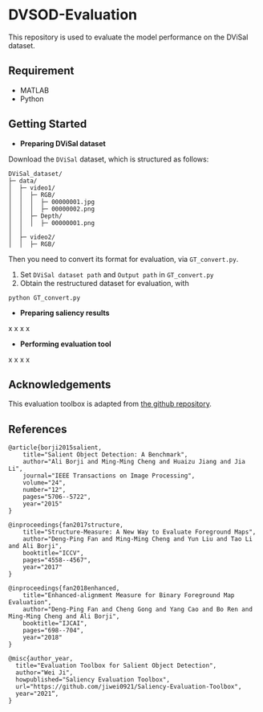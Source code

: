# DVSOD-Evaluation
This repository is used to evaluate the model performance on the DViSal dataset.

## Requirement 
* MATLAB 
* Python

## Getting Started

+ **Preparing DViSal dataset**

Download the `DViSal` dataset, which is structured as follows:

```
DViSal_dataset/
├─ data/
│  ├─ video1/
│  │  ├─ RGB/
│  │  │  ├─ 00000001.jpg
│  │  │  ├─ 00000002.png
│  │  ├─ Depth/
│  │  │  ├─ 00000001.png
│  │
│  ├─ video2/
│  │  ├─ RGB/
```

Then you need to convert its format for evaluation, via `GT_convert.py`.
1. Set `DViSal dataset path` and `Output path` in `GT_convert.py`
2. Obtain the restructured dataset for evaluation, with
```
python GT_convert.py
```


+ **Preparing saliency results**

x x x x

+ **Performing evaluation tool**

x x x x



## Acknowledgements
This evaluation toolbox is adapted from [the github repository](https://github.com/jiwei0921/Saliency-Evaluation-Toolbox). 

## References
```
@article{borji2015salient,
	title="Salient Object Detection: A Benchmark",
	author="Ali Borji and Ming-Ming Cheng and Huaizu Jiang and Jia Li",
	journal="IEEE Transactions on Image Processing",
	volume="24",
	number="12",
	pages="5706--5722",
	year="2015"
}
```
```
@inproceedings{fan2017structure,
	title="Structure-Measure: A New Way to Evaluate Foreground Maps",
	author="Deng-Ping Fan and Ming-Ming Cheng and Yun Liu and Tao Li and Ali Borji",
	booktitle="ICCV",
	pages="4558--4567",
	year="2017"
}
```
```
@inproceedings{fan2018enhanced,
	title="Enhanced-alignment Measure for Binary Foreground Map Evaluation",
	author="Deng-Ping Fan and Cheng Gong and Yang Cao and Bo Ren and Ming-Ming Cheng and Ali Borji",
	booktitle="IJCAI",
	pages="698--704",
	year="2018"
}
```
```
@misc{author_year,
  title="Evaluation Toolbox for Salient Object Detection",
  author="Wei Ji",
  howpublished="Saliency Evaluation Toolbox",
  url="https://github.com/jiwei0921/Saliency-Evaluation-Toolbox",
  year="2021“,
}
```
